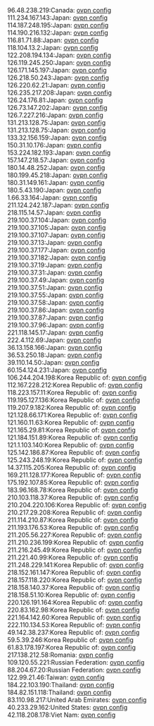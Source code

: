 96.48.238.219:Canada: [ovpn config](vpn/96_48_238_219.ovpn)  
111.234.167.143:Japan: [ovpn config](vpn/111_234_167_143.ovpn)  
114.187.248.195:Japan: [ovpn config](vpn/114_187_248_195.ovpn)  
114.190.216.132:Japan: [ovpn config](vpn/114_190_216_132.ovpn)  
116.81.71.88:Japan: [ovpn config](vpn/116_81_71_88.ovpn)  
118.104.13.2:Japan: [ovpn config](vpn/118_104_13_2.ovpn)  
122.208.194.134:Japan: [ovpn config](vpn/122_208_194_134.ovpn)  
126.119.245.250:Japan: [ovpn config](vpn/126_119_245_250.ovpn)  
126.171.145.197:Japan: [ovpn config](vpn/126_171_145_197.ovpn)  
126.218.50.243:Japan: [ovpn config](vpn/126_218_50_243.ovpn)  
126.220.62.21:Japan: [ovpn config](vpn/126_220_62_21.ovpn)  
126.235.217.208:Japan: [ovpn config](vpn/126_235_217_208.ovpn)  
126.24.176.81:Japan: [ovpn config](vpn/126_24_176_81.ovpn)  
126.73.147.202:Japan: [ovpn config](vpn/126_73_147_202.ovpn)  
126.7.227.216:Japan: [ovpn config](vpn/126_7_227_216.ovpn)  
131.213.128.75:Japan: [ovpn config](vpn/131_213_128_75.ovpn)  
131.213.128.75:Japan: [ovpn config](vpn/131_213_128_75.ovpn)  
133.32.156.159:Japan: [ovpn config](vpn/133_32_156_159.ovpn)  
150.31.10.176:Japan: [ovpn config](vpn/150_31_10_176.ovpn)  
153.224.182.193:Japan: [ovpn config](vpn/153_224_182_193.ovpn)  
157.147.218.57:Japan: [ovpn config](vpn/157_147_218_57.ovpn)  
180.14.48.252:Japan: [ovpn config](vpn/180_14_48_252.ovpn)  
180.199.45.218:Japan: [ovpn config](vpn/180_199_45_218.ovpn)  
180.31.149.161:Japan: [ovpn config](vpn/180_31_149_161.ovpn)  
180.5.43.190:Japan: [ovpn config](vpn/180_5_43_190.ovpn)  
1.66.33.164:Japan: [ovpn config](vpn/1_66_33_164.ovpn)  
211.124.242.187:Japan: [ovpn config](vpn/211_124_242_187.ovpn)  
218.115.14.57:Japan: [ovpn config](vpn/218_115_14_57.ovpn)  
219.100.37.104:Japan: [ovpn config](vpn/219_100_37_104.ovpn)  
219.100.37.105:Japan: [ovpn config](vpn/219_100_37_105.ovpn)  
219.100.37.107:Japan: [ovpn config](vpn/219_100_37_107.ovpn)  
219.100.37.13:Japan: [ovpn config](vpn/219_100_37_13.ovpn)  
219.100.37.177:Japan: [ovpn config](vpn/219_100_37_177.ovpn)  
219.100.37.182:Japan: [ovpn config](vpn/219_100_37_182.ovpn)  
219.100.37.19:Japan: [ovpn config](vpn/219_100_37_19.ovpn)  
219.100.37.31:Japan: [ovpn config](vpn/219_100_37_31.ovpn)  
219.100.37.49:Japan: [ovpn config](vpn/219_100_37_49.ovpn)  
219.100.37.51:Japan: [ovpn config](vpn/219_100_37_51.ovpn)  
219.100.37.55:Japan: [ovpn config](vpn/219_100_37_55.ovpn)  
219.100.37.58:Japan: [ovpn config](vpn/219_100_37_58.ovpn)  
219.100.37.86:Japan: [ovpn config](vpn/219_100_37_86.ovpn)  
219.100.37.87:Japan: [ovpn config](vpn/219_100_37_87.ovpn)  
219.100.37.96:Japan: [ovpn config](vpn/219_100_37_96.ovpn)  
221.118.145.17:Japan: [ovpn config](vpn/221_118_145_17.ovpn)  
222.4.112.69:Japan: [ovpn config](vpn/222_4_112_69.ovpn)  
36.13.158.166:Japan: [ovpn config](vpn/36_13_158_166.ovpn)  
36.53.250.18:Japan: [ovpn config](vpn/36_53_250_18.ovpn)  
39.110.14.50:Japan: [ovpn config](vpn/39_110_14_50.ovpn)  
60.154.124.231:Japan: [ovpn config](vpn/60_154_124_231.ovpn)  
106.244.204.198:Korea Republic of: [ovpn config](vpn/106_244_204_198.ovpn)  
112.167.228.212:Korea Republic of: [ovpn config](vpn/112_167_228_212.ovpn)  
118.223.157.11:Korea Republic of: [ovpn config](vpn/118_223_157_11.ovpn)  
119.195.127.136:Korea Republic of: [ovpn config](vpn/119_195_127_136.ovpn)  
119.207.9.182:Korea Republic of: [ovpn config](vpn/119_207_9_182.ovpn)  
121.128.66.171:Korea Republic of: [ovpn config](vpn/121_128_66_171.ovpn)  
121.160.11.63:Korea Republic of: [ovpn config](vpn/121_160_11_63.ovpn)  
121.165.29.81:Korea Republic of: [ovpn config](vpn/121_165_29_81.ovpn)  
121.184.151.89:Korea Republic of: [ovpn config](vpn/121_184_151_89.ovpn)  
121.1.103.140:Korea Republic of: [ovpn config](vpn/121_1_103_140.ovpn)  
125.142.186.87:Korea Republic of: [ovpn config](vpn/125_142_186_87.ovpn)  
125.243.248.19:Korea Republic of: [ovpn config](vpn/125_243_248_19.ovpn)  
14.37.115.205:Korea Republic of: [ovpn config](vpn/14_37_115_205.ovpn)  
169.211.128.177:Korea Republic of: [ovpn config](vpn/169_211_128_177.ovpn)  
175.192.107.85:Korea Republic of: [ovpn config](vpn/175_192_107_85.ovpn)  
183.96.168.78:Korea Republic of: [ovpn config](vpn/183_96_168_78.ovpn)  
210.103.118.37:Korea Republic of: [ovpn config](vpn/210_103_118_37.ovpn)  
210.204.220.106:Korea Republic of: [ovpn config](vpn/210_204_220_106.ovpn)  
210.217.29.208:Korea Republic of: [ovpn config](vpn/210_217_29_208.ovpn)  
211.114.210.87:Korea Republic of: [ovpn config](vpn/211_114_210_87.ovpn)  
211.193.176.53:Korea Republic of: [ovpn config](vpn/211_193_176_53.ovpn)  
211.205.56.227:Korea Republic of: [ovpn config](vpn/211_205_56_227.ovpn)  
211.210.236.199:Korea Republic of: [ovpn config](vpn/211_210_236_199.ovpn)  
211.216.245.49:Korea Republic of: [ovpn config](vpn/211_216_245_49.ovpn)  
211.221.40.99:Korea Republic of: [ovpn config](vpn/211_221_40_99.ovpn)  
211.248.229.141:Korea Republic of: [ovpn config](vpn/211_248_229_141.ovpn)  
218.152.161.147:Korea Republic of: [ovpn config](vpn/218_152_161_147.ovpn)  
218.157.118.220:Korea Republic of: [ovpn config](vpn/218_157_118_220.ovpn)  
218.158.140.37:Korea Republic of: [ovpn config](vpn/218_158_140_37.ovpn)  
218.158.51.10:Korea Republic of: [ovpn config](vpn/218_158_51_10.ovpn)  
220.126.191.164:Korea Republic of: [ovpn config](vpn/220_126_191_164.ovpn)  
220.83.162.98:Korea Republic of: [ovpn config](vpn/220_83_162_98.ovpn)  
221.164.142.60:Korea Republic of: [ovpn config](vpn/221_164_142_60.ovpn)  
222.110.134.53:Korea Republic of: [ovpn config](vpn/222_110_134_53.ovpn)  
49.142.38.237:Korea Republic of: [ovpn config](vpn/49_142_38_237.ovpn)  
59.5.39.246:Korea Republic of: [ovpn config](vpn/59_5_39_246.ovpn)  
61.83.178.197:Korea Republic of: [ovpn config](vpn/61_83_178_197.ovpn)  
217.138.212.58:Romania: [ovpn config](vpn/217_138_212_58.ovpn)  
109.120.55.221:Russian Federation: [ovpn config](vpn/109_120_55_221.ovpn)  
88.204.67.20:Russian Federation: [ovpn config](vpn/88_204_67_20.ovpn)  
122.99.21.46:Taiwan: [ovpn config](vpn/122_99_21_46.ovpn)  
184.22.103.190:Thailand: [ovpn config](vpn/184_22_103_190.ovpn)  
184.82.151.118:Thailand: [ovpn config](vpn/184_82_151_118.ovpn)  
83.110.98.217:United Arab Emirates: [ovpn config](vpn/83_110_98_217.ovpn)  
40.233.29.162:United States: [ovpn config](vpn/40_233_29_162.ovpn)  
42.118.208.178:Viet Nam: [ovpn config](vpn/42_118_208_178.ovpn)  
